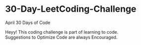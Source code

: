 # 30-Day-LeetCoding-Challenge
April 30 Days of Code

Heyy!
This coding challenge is part of learning to code.  
Suggestions to Optimize Code are always Encouraged.
